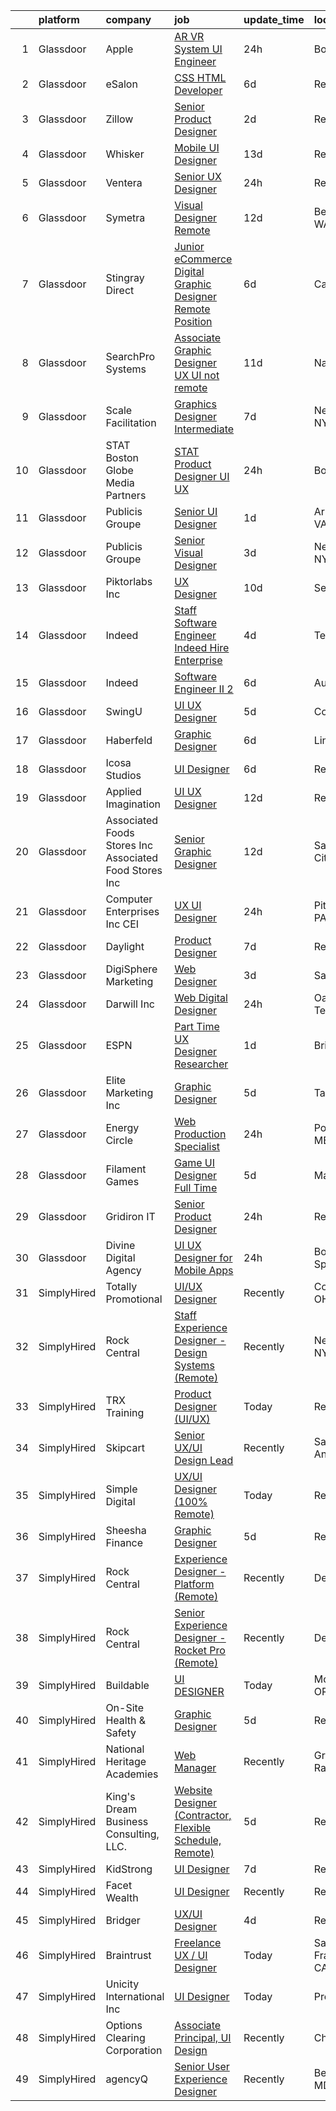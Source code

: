 

|    | platform    | company                                                    | job                                                                                                                                                                                                                                                                                                                                                                                                                                                                                                                                                                                                                                                                                                                                                                                                                                                                                                                                                                                                                                                                                                                                                                                                                                                                                                                                        | update_time   | location             |
|---:|:------------|:-----------------------------------------------------------|:-------------------------------------------------------------------------------------------------------------------------------------------------------------------------------------------------------------------------------------------------------------------------------------------------------------------------------------------------------------------------------------------------------------------------------------------------------------------------------------------------------------------------------------------------------------------------------------------------------------------------------------------------------------------------------------------------------------------------------------------------------------------------------------------------------------------------------------------------------------------------------------------------------------------------------------------------------------------------------------------------------------------------------------------------------------------------------------------------------------------------------------------------------------------------------------------------------------------------------------------------------------------------------------------------------------------------------------------|:--------------|:---------------------|
|  1 | Glassdoor   | Apple                                                      | [AR VR System UI Engineer](https://www.glassdoor.com/partner/jobListing.htm?pos=126&ao=1110586&s=58&guid=0000018160fe3db19637396913742591&src=GD_JOB_AD&t=SR&vt=w&cs=1_9ff75337&cb=1655189684162&jobListingId=1007937657755&cpc=F41FEAB56D215062&jrtk=3-0-1g5gfsfibmbgh801-1g5gfsfimpkgu800-a7436a8f93ed089f--6NYlbfkN0BvKrLyj5gPmtZO9T8euul8TCxuuKNOtzRJOomxnwSEodTz2Bc-sPZlbtkML8D-m4pjxhgGe7Ikzq_VbSJMjyDi8pw0NDde081Es2LO5WpVLp6eJfZbl7fbh7be1eTSNUBjweAAVfK1ifTbuuhuEsCuJrf3E-wsT28ir_XHCpZif8d4O9VEwYb_Nckv6EMzjF86hQi9uN42CX4k-3COxGurZAdfFoHk661dQVoFz4H-UfBBvJEOksQjiNpCTWjf_qUyAoK0p2T8NOrpIorFiLGScTRlZubjDSIEY7vrhwUFpcKvVlGz76HyDkYwZDNeTy8b_sLkihdlvquDWawlLOwbQJ6icbCpJ6JHFi4WreYfaxLtpnxOjeHf9VEOmS1iKdb4K4B_xg4l2hynzi2W2sCpol5LugfEjZqHkiN3TSanC5E9vJCbKmkh1LyBudFuYhx2K2IGYQBeCI0nEJJiBkM1uuoy78W9BtLAkmUOkHPz5Fux1XWzlKwZNXMdySlHtPNWrFRiTja27rR0SbTygZx5ONmF7_WAJJu2L2JXw71uGkbV16qPNAgPy0ZtrRnkBASlkqFipYq3gW3x8C0EV7JTMVEXVmK6eIxDvfaAv2Ap4WXXiEFnfhqvA0rOAm2JW3o10KTZ1fyEyYu8cPNuP007HY8ZOpmtruECvqqctpM8JyLRyNm5zE0IzkrSFiK9aoiAyJm3ojY7lukmeuuRdQ3DKa3s1pRQH_vkOD0_3j4XKWa8AKOTNhn8QA6FIHLWQYYsVfW0_wIkaT7UPiGYnaCgCwfIZKwr9KS754SujF8fUSN4nUjZ_TzNGZ_XAsIBY69J-ah6Yh62NpVgofSWEAIKssiQEeju4cwlKEbkKKWe8LmQ8Hd4gC_NVWfqWqngaJ6vF-plNdnTTtjdywvXUDJvQNAQ_77qbzbehIJ56wHtQCN_dfVGovCty2m0-YI2XZ6y83sj58OEFA%3D%3D) | 24h           | Boulder, CO          |
|  2 | Glassdoor   | eSalon                                                     | [CSS   HTML Developer](https://www.glassdoor.com/partner/jobListing.htm?pos=116&ao=1110586&s=58&guid=0000018160fe3db19637396913742591&src=GD_JOB_AD&t=SR&vt=w&ea=1&cs=1_b02e2d57&cb=1655189684160&jobListingId=1007924725713&cpc=F41FEAB56D215062&jrtk=3-0-1g5gfsfibmbgh801-1g5gfsfimpkgu800-d78d28495f642f53--6NYlbfkN0BEZjN4yZdNxGTJSfeQLQOWG2stMqrQEYxPlXsGtCvXCbogS6p6IFYnszG3ouTNGqz6O7jpNIceYlz64cswnB0sIHM7SRDvZqn9H6CTiV_93sAbrfT2OsakmclQVsZTpbu-Yrthf8MLuwd4pYCyTtZPYjZXbP28sb7Nsrd8BES0pL2YqK_prWsJv-XYI6ZDrBVKuCiJfPDuIloUWu3NM1ImRE_q9OMJt2Na3o8Z7nacOynUqafpuQfwYFloR4vDEKPsesP8BRav5gz2JwRND-m8ru6ccMriuZ5s9Sx9nlg1841KSc5_MOGuAprZg2S0zVhhtpP7t9_xIMzt8MI23qqwAqxn6tIQnakr8PsCunb5fdlgXmMTOibhgZDaLFLRna2vidjeDSMY-z92254NrShqs6MsReyQTZwVHQCkGuq7TVGRnNm2N6nvr6N63XFR49aYdyYrchgxuA%3D%3D)                                                                                                                                                                                                                                                                                                                                                                                                                                                                                                                                | 6d            | Remote               |
|  3 | Glassdoor   | Zillow                                                     | [Senior Product Designer](https://www.glassdoor.com/partner/jobListing.htm?pos=104&ao=1110586&s=58&guid=0000018160fe3db19637396913742591&src=GD_JOB_AD&t=SR&vt=w&cs=1_02f6597b&cb=1655189684156&jobListingId=1007933236055&cpc=334ABAF5D42DC775&jrtk=3-0-1g5gfsfibmbgh801-1g5gfsfimpkgu800-e496e8acc40d5a6a--6NYlbfkN0ANMurRYyPEXg08u6OamUd1Mvhk-zhFSGYIZgoJR86UvYL2v6MoUqae-sD5DnU21vo-KQkrM1-nxigulcVUp6UcYl08yI5UdNRZZIoboFgVCXFZH-Ur5VCCM-kHCbgkC536mMNcJpfMsoDbDUXEuuapVQkZvN0gLXl-tXLlhyovmLm7M2jJViiSKb7kEbKcxbOnsK-H0JIcXQ9PvcjEyLJ4lCk__3QK5OrX1xSlTT2EjFGhke1eudcWsMORUddnhxMWX-s9dZbs_HC2ETF4yH_xZ9F_Xmm4Nnz3aslLu3BFx-X3ZJhZQ-R-W8bavHK7MT5yJUbWSO79zEqtmE0zhy4lyjr5MMjkwbYSfFFOX8zD1VAbBy2iWa6dtrrozan178vsqUjpvqNIkowDg6p5QQEythIw8aj8lq1F8IEdoQrTg7Ub6LlfqMJG4prZGGwTn_YjKrYq1U31iVLRfRPKU7eOHuW0B6lxUIrlNBM1RxwCLUl0HQ1QARSZcTZUL8O11utD_WKEfywGJNzfo6X2XWXiE2Z-fG3Z1PYyFm4oRJSmexg1_xDeX0kvDw3qYUKkTeAPooMuhCYJ8p-Nmu6bz727CtF6ASIGaqqsML1sXw5azmLRY2pTEZVx4RS-9gJaWg6MDoS-NAIMEybQm67ynyYrg5UB6e3tUqzug37q6G50v2C0_DNeCGPA0ayFl-6jSxvoapBenmM3rRVayIU5_qu749RrVXkITQCYkgVzEyYJHUfWCEf_Uk0358ZdFV5DeufPn4KMWB08zyMxGA0uSgoeNoO62SUCKMd9WfE2iTf-97i12eUcoHGQIAF3No10x_wJnoYlVT0CVCF3p1J4PuHezRBIWNJwJgKLhbwiiZmgJVAw7W0qWudTz7q5SuXUK3M%3D)                                                                                | 2d            | Remote               |
|  4 | Glassdoor   | Whisker                                                    | [Mobile UI Designer](https://www.glassdoor.com/partner/jobListing.htm?pos=103&ao=1110586&s=58&guid=0000018160fe3db19637396913742591&src=GD_JOB_AD&t=SR&vt=w&ea=1&cs=1_e7c0f563&cb=1655189684156&jobListingId=1007906987829&cpc=D24EE3D704DEE7AC&jrtk=3-0-1g5gfsfibmbgh801-1g5gfsfimpkgu800-3e63ae35ad6425d2--6NYlbfkN0DuO5AyZ4DbdVEdCWdwRW2X2xQLnXYxTgC22YElx7EXc8msMH0mY6KKmy9iETSqPoVG68_ymrySiBqnT_Z-kgUnZ7-8t8PHgBNZhJB5RmVN2egvIOAqSIUFXIpkxnT2hnaFxXIXPlKXPkHZJgtupdkrxL5zaVKiEHQ1wletxAELzj_eiLjuE-c5gLGpKZGMJ6dEd-QnSWnT7z4T_e06CzanCPrfIX89ByozD5dYVBCncevFSXkvQ6L2i2Z6uHAEWDrxnioZ8Ov7MECRIwjbBbRk718NtHY8UZVCXgjmWa4CiXmiq8m6RnQCUx8w9otcKG0euINVOY0hhO37Tu5AIHFnf5TvTNhDzvnt6VrR9DyBNWKwK4lwDbDMUDUA-a1SjkPQrFdsLYMAomlXK6H7gb84k5TR1UxKln6pt3XqaQyZ7XPsrjyviXrhgxxEbGWugedW8kUdV43SCjg-hm9sI57QMShFRaBJZNnoRs6jARoYA4YeZX7pM7dEqnsO38dst3QViaGDZYnF-pR9yFj8PrAEyyhwhqMk-NnhgY6knIjZMk4qvM5DSOI5)                                                                                                                                                                                                                                                                                                                                                                                                                              | 13d           | Remote               |
|  5 | Glassdoor   | Ventera                                                    | [Senior UX Designer](https://www.glassdoor.com/partner/jobListing.htm?pos=113&ao=1110586&s=58&guid=0000018160fe3db19637396913742591&src=GD_JOB_AD&t=SR&vt=w&ea=1&cs=1_e582a8b2&cb=1655189684157&jobListingId=1007936529988&cpc=01C0F35AFA5AA31B&jrtk=3-0-1g5gfsfibmbgh801-1g5gfsfimpkgu800-82dce3c315d6d39c--6NYlbfkN0AS3oPsAAmCngCu4U51_2RxXyfS7TdWOFtWPOafNW52I9mnargnUyPFTlz2JtZIE5R9cbg-8OZhzfjoHlrkedTWhsAuN2fRl-fhdsTVANjSnd20K8bE6quzXCrrZZWFgFlP_BX0wri-NuA7VQP8bDYKlMUtenj4PCQ9rRB_24GLOcz378yL4M3CLDHwL06q9j_IJpc6XAZKJYYMahMSe7mJDPC3m2taZQVwVidbK7FjBQ0J3B_vQMAqMzBMoUfusKMdDkMyR76gM4hGjJbi5oNYf8ald0PrjuuTBGZM6bdOVqa5zbpvlhutznI2jtnz2e36Xm3knHRxWgjvu9Ep5JNS20RcLHm_XU5XRUD2jT2LOC2pzp4hg86I1W0GyhwUSw0mWCYebN1e2F5Rq7UAAiuiOzjxEDdr-w2sLV3gGJR7lXS9D_pFx0ghkafTtzqC_T23D3w1W1PAmYFX7-BP1x_zoVxheTHBGukXT22t8WUsjq0GhqKlTbo9hEwXgSNhhQ_sLH3ecMrT8Q%3D%3D)                                                                                                                                                                                                                                                                                                                                                                                                                                                                  | 24h           | Remote               |
|  6 | Glassdoor   | Symetra                                                    | [Visual Designer   Remote](https://www.glassdoor.com/partner/jobListing.htm?pos=129&ao=1110586&s=58&guid=0000018160fe3db19637396913742591&src=GD_JOB_AD&t=SR&vt=w&cs=1_439ae06c&cb=1655189684162&jobListingId=1007910117840&cpc=8795CF9063CD573D&jrtk=3-0-1g5gfsfibmbgh801-1g5gfsfimpkgu800-81365151b091542e--6NYlbfkN0DxLmO7NH_YTtLbOIMvJFqJGEF88__vqD2fZF7JxivJ0azNiCTgnfJhqK52DTe9kl3HxAUXSrL2mTd0Ptx5yHlrOP7pNyy_I0DH1ewqAlG-HwrZHUudZdbZdhMuQaE91j7v3Tw7VN79EeVQTmxCsMd4tn55Y-PDa_cgZasr_TwpzAKiyHVrjtSc82LSZ-5miZujJYx8ClM4rcmoVNY2L5W-m6wNa5IUMXrHSwTAYTR-hGDvCEribnDMiozCHSuRTkMpb46cPR0CyiMQvorx8r3mUa0y6UmV9c7tyu8V6xBjT2f2FD6mCNaT1dfV8FIFneseHPh3nFYQz4RgIVLCpql2CBgP_wOE0Shfq4OalHH4Tir8gcUDuEk5CJ7QiTpVzWhBuv-SFnWuR8yxv0XvwdomL5HvWoRjyBR7nZwbR5Ju7_BseSDxfNELJWEmiWFhre7G5RmbdK1amA63Kdf-qcKhFjR4zO2iiQOBjih-iA7tuOXKcGNKVsf2HCq-_mL5xjzIb1sBLssm5mAAl2pq8ykuDYIbtmtcUecOjOa_fi1f1tA1AQm7J71agvnBprH6qhWgqjSte5Sdjg%3D%3D)                                                                                                                                                                                                                                                                                                                                                                                                 | 12d           | Bellevue, WA         |
|  7 | Glassdoor   | Stingray Direct                                            | [Junior eCommerce Digital Graphic Designer   Remote Position](https://www.glassdoor.com/partner/jobListing.htm?pos=122&ao=1110586&s=58&guid=0000018160fe3db19637396913742591&src=GD_JOB_AD&t=SR&vt=w&ea=1&cs=1_c7f9440b&cb=1655189684162&jobListingId=1007923741709&cpc=451933188B21919D&jrtk=3-0-1g5gfsfibmbgh801-1g5gfsfimpkgu800-ca1309b66b79657c--6NYlbfkN0BhFJ8ddqZb8WQY2A-LeqcjzbfYC2yoFcx2RKsEMgWd6jGlCMHeR7ko2nHT3289qBai5XNC1ViXklPT3WNs2_u7ER1JOGWSYvxJxWskRdie3v46bNpVlxKyU1DIVQXhDtzHDF41iu98h4VRwKzPs6k3Veqtu8F_3ZVz8m1fz8iC-3euLieDQOUjgPFw16-zL95VT3MjAxd4FKHWNQhbvbuSAIGVMeceO8ckE4pgmg3GGLdG8ctwzhF1Dyr4fDXhstn_WEqp69nMHAkb7qgggpZkcqumZQ5tt3uCnH3hYc3GSh1ebc_sezA29LgeG5GwTa1hinMyMyt4cXURE5iFfXj70IpWB7bA4507rWtUSlmHEFlAxb70tlitakNdvG2IZLh7CPoBr2IS_b72NF5eQ-VVzIpvAwtQXRJCoPTVEgvCSIo1j2X1jWUEUF5Gg6-twRtdyJmeSNBb7bhfjRiaIW48Y0MVKpWzriV1jAZwd5YfRfANCk-uxWQRGr86yflLaS3-a6vx-Ea0oHcuBQCynJ6F4yrDYeqiwIZKClSoTzyVOw%3D%3D)                                                                                                                                                                                                                                                                                                                                                                                         | 6d            | California           |
|  8 | Glassdoor   | SearchPro Systems                                          | [Associate Graphic Designer UX   UI  not remote ](https://www.glassdoor.com/partner/jobListing.htm?pos=110&ao=1110586&s=58&guid=0000018160fe3db19637396913742591&src=GD_JOB_AD&t=SR&vt=w&ea=1&cs=1_e3fdc2a7&cb=1655189684157&jobListingId=1007913001062&cpc=32919853CE787A65&jrtk=3-0-1g5gfsfibmbgh801-1g5gfsfimpkgu800-ff02d281a17291f5--6NYlbfkN0BywnJtgUhyVrzYrR77rHNUdIT9u5yxXZbdgWBt5g5sCNEtGNnbEQ-V7l0I3bNzK_nBTPJpixBNeAQDIO10DmPfg3KX2WCdioySzX-Lq9smTYQD_VT4tsbLr63Cy27DT5zo0bP4Cye0HwoKRdhi147DEpLAh252BtGFe8l0hx78jLV0jvhSqn2GZ9y36szoUowvMeDMy9oibiW_EsAGVsOzNvOvB8KzZGCkNRGA7JRXtQhwPOuimxZm4oqPp2NnE_4JWOTzYnbm9z2pwgePV6UJusnW9VHGwvTDHIsW_Z1tci8orT1zz4F-CYzadG8S6lq_M-07CiYz8-9hg4xHMFvJeOKuUJVS1f4668lZ8oc1AnM7aQfcOYMqM6UnawXIwqiYspbwITBiimXDpXpOwQD0PZpe0cBuP5UjZzfjx4W34rRwBLNoAE0idAUhWc0gIzHHvAv8JfAzPQr2rm_4R6gcM8zOV-FCXArlYXQExEZF4lCMpfy_sSCOs1VFsPpYiN1OpNl98XjLZLqcX2FFxQepNeko2o05Jpo%3D)                                                                                                                                                                                                                                                                                                                                                                                                                   | 11d           | Nashua, NH           |
|  9 | Glassdoor   | Scale Facilitation                                         | [Graphics Designer   Intermediate](https://www.glassdoor.com/partner/jobListing.htm?pos=125&ao=1110586&s=58&guid=0000018160fe3db19637396913742591&src=GD_JOB_AD&t=SR&vt=w&ea=1&cs=1_2b78a5c3&cb=1655189684162&jobListingId=1007921561316&cpc=B101C867B3EF2D75&jrtk=3-0-1g5gfsfibmbgh801-1g5gfsfimpkgu800-82cad420ad6ed1ee--6NYlbfkN0BwfDwoCjxOAsVF6va36C4e5uetzN_UB3xM3zcSb8136TpHd3IFecD5SapTOYekU34ld5eQQyjRoRHazeCnYIKUYeMMvSJ2RhDlZIOmsSDIIbwJ3LorszTwqLqL4QFarj7KrWZYmgWpU7kMabGWkMeHoT6pNMif1M1YmVdOShvK4vCj4Fn0OH3ZluldNzmzYz9xp87MKOyXOf-eUjcO-bZVIUcZhlbZiGrXE3wcfB377pskUAJITwdNBI_5n-4-1W0tNiYyDIell895Awc5Dt3quVuDrn4vj6e7_rdG1gCSbGJRHKm5If4c7Sz5MOymPXwErzPYo2HiaH7uAHr88rrWLnxbdrsVWqt3E1P82oWl0GIEoAykKl1kXluwUWWXrVNuWX3aYe-oFZWLXKpwC4EiMs6q5mVrHTDLfsEZXq5vGHbzB_7wI-T7Tno0nMKJ2lQD5YU0_JaK9B3wltauo350AImv72nxk82IjhrGnldgDDSvlwD8gCrNwGuL5u73_bUGkc6rUcD7TA%3D%3D)                                                                                                                                                                                                                                                                                                                                                                                                                                                    | 7d            | New York, NY         |
| 10 | Glassdoor   | STAT   Boston Globe Media Partners                         | [STAT   Product Designer  UI UX ](https://www.glassdoor.com/partner/jobListing.htm?pos=112&ao=1110586&s=58&guid=0000018160fe3db19637396913742591&src=GD_JOB_AD&t=SR&vt=w&ea=1&cs=1_bb5fe600&cb=1655189684157&jobListingId=1007936188440&cpc=6EF74AC2F94C1840&jrtk=3-0-1g5gfsfibmbgh801-1g5gfsfimpkgu800-afcb466d61672402--6NYlbfkN0A-tKeTEZgZ4GEqJFjdxCA7ZSt8RYfIyxOkRzZJeThYzOAV2PtLKqaG_VAmtd9ubE6ge8tx_gml7ipiKwMFTZQoNDsBov0vRBknGbBsrnw2ye1ULSabNa7JLkPpiltmy07kof7_QzlldiLoGz6rwbDWInVsoU8rCI86_1LR0dLywab02O1651pvpcIufNqtfXmk7uBNfOo91x8j7eN8VFlFIiDkKQMBuCdp8X4q-ui3hQXwxejF1NZjFA1BUAY88q_1SXMt06ko2cVfzEMdMN5SnNxASs4l-DdHXFEA_5QWWlB3mC_lk92ATJ8b-c-pYWhtYBFu5xLXp4MpKabNE9fImXUNADBYjlpgMW71QxWApy_0VoskFCUzdNUIVIntklKCDZnmRo_dlFTZXrRRKx0eFLV8oXrSXxtY17sOQ3xYWgdA0Wkytkf8sTXkRM4jqlEDrzGeRMO-NtFNkijP_5fMBB2rjYnyV4Q21BQ_IEBGu2o4thy-VoM5nZz6okgXfFM3OBeAm7IrHw%3D%3D)                                                                                                                                                                                                                                                                                                                                                                                                                                                     | 24h           | Boston, MA           |
| 11 | Glassdoor   | Publicis Groupe                                            | [Senior UI Designer](https://www.glassdoor.com/partner/jobListing.htm?pos=108&ao=1110586&s=58&guid=0000018160fe3db19637396913742591&src=GD_JOB_AD&t=SR&vt=w&cs=1_a13c9552&cb=1655189684156&jobListingId=1007934425788&cpc=BAEB662971763A76&jrtk=3-0-1g5gfsfibmbgh801-1g5gfsfimpkgu800-aee983b46e08ce7a--6NYlbfkN0D_XFSRfOpY7hhzl86VUrgfgdzYRVdqdkK81Ka1OFk9uvbkATakQEdFwrYHTgh9OVwBtHYeST2bQL9TLn0ge9ikjnCwDda721QH5SM_wN2lW88JiG-xDQTPu2z1IPPEBIKbtKHauZD99agMRnol-j85Fk8ELzP7vfs0rA58ICknyRskmf5mKEkS689JhzzZltw1yjBlmt_uMz4VSJRrrSpL62FFL2sNpIBDQ62WZYR3lRUWokcIGdnuQJhO91TZLQe48CXYTzrF_JctdkPsGveu0Ni68maA3Fi2wHPNAQFRwIbXRA60npol9cuFSHVPaNxLX34pzx7DLh-lQH9pa3dd1rrTI5_mhPfIwc2rPM50Ac8V2eHLxEbpiGJEleKTMShTrcrnGRFFW_bUPsbIdguWb4Be4NbubF-h88SekfsQZoWa3hrR-_2norCxmFQdBf9WiojVuT3LNwQczs78Azez7PAomVxsXczOwddp1y99HRkhHfUXR4PPUclwEUaDgzx0LOkse7Xfr7292yE572d193XENOm2Rb0NuJVWMPQ1-9EoGXQVhk72JFBnFD_VTB59Tk82YGSX9Q%3D%3D)                                                                                                                                                                                                                                                                                                                                                                                                       | 1d            | Arlington, VA        |
| 12 | Glassdoor   | Publicis Groupe                                            | [Senior Visual Designer](https://www.glassdoor.com/partner/jobListing.htm?pos=118&ao=1110586&s=58&guid=0000018160fe3db19637396913742591&src=GD_JOB_AD&t=SR&vt=w&cs=1_f7c98dcd&cb=1655189684160&jobListingId=1007931990830&cpc=FD1C1DA32C38CFA7&jrtk=3-0-1g5gfsfibmbgh801-1g5gfsfimpkgu800-200b0b7e09093512--6NYlbfkN0D_XFSRfOpY7hhzl86VUrgfgdzYRVdqdkK81Ka1OFk9uvbkATakQEdFwrYHTgh9OVz712v7yAXo1OJaMfwI1HwFr8tlHOwRmShCRekn71ZVCw1HwcjkupCcdoGKZMJQb9yZHtIjXC-_2BCOvVNR4Oi8sUBlrYoyT4pTX3iw3_JejVNxofy9PAv3rG3M2qULwuwR2zWb7aBUyj4QW11QuQYn5eSDvxtf3QsVb_H6nFfmvbvLhwRY-v68AvivtFSw7FUSZjB2yInoU2edPucwxW38fNT6xRKNmszNn9bhmtNrZ9gqvKyjnOpg11AkLevIaoFqviBDnlLiuZu1CcNd7thA_WpQOxZZuarwA5xMPFLHzbF9sEX_inca06RkAGVzW1hjjMCrsXdPgFdfxeJ2P7GpbXZGxke4sWHNUwYx4-RBfrNhf_k--PsrpHuNEWCrRHz3kwp_JT6vwKnuuV0Lb_jx0stbvJiaFJgv-zu_8AV1vnkepyGCc--RdoqdsGsQfK6DD51i9QRatI27vUO8Tn6AmL1LQKhMrZyvLmOO5pDGgcEvP89nyCZ1R33MJuaHWBOhQuaGUto_tQ%3D%3D)                                                                                                                                                                                                                                                                                                                                                                                                   | 3d            | New York, NY         |
| 13 | Glassdoor   | Piktorlabs Inc                                             | [UX Designer](https://www.glassdoor.com/partner/jobListing.htm?pos=120&ao=1110586&s=58&guid=0000018160fe3db19637396913742591&src=GD_JOB_AD&t=SR&vt=w&ea=1&cs=1_7732aafa&cb=1655189684161&jobListingId=1007916381468&cpc=26740BCDE5E48596&jrtk=3-0-1g5gfsfibmbgh801-1g5gfsfimpkgu800-b65f8fc780b4bf6a--6NYlbfkN0DYgs3ZDFvI5jJwUZ5ijbvGXUiB9QsOO0yat4q9hYHo_fYzGoF0ZzRpx3gRLI7MD5s0ESqU5cMSV-lRYue18DzOmCggMIvoTPcHpjMnkzhD7rTibO_uyRngRQmPA5yqw4KjlBjAyOTWkRrLJ1XBy_rqiXFqLbaxKcknOWIHTaCcRV_-d898P_QHNS2KY4fWi14p3moIa5JWMzlvjzklY6tHW-hjae5jA1wbKFD76r_04f3l7tS83NLKBxVd7o8RJ568dBpplV5qrCtwNo3WlVaTS_555P4rYUcjxjw53jdFSvpatHUNRBNq23KDOUSeWW-ikHR7IK1_FNBGXJN0q3iXm-l24WujjcsqImr6Hj-ahGxeUYhzakZKtTgPblhOkoQnhwC0DdPeqTdgKDmLA7jpOdrLpCHz7Ovo6gVJs4g_QAAVidkQ8UKcj1oCHIX3ne5CEsDFQu0dzEgwBTEI5Pd6_hPbohiUewi6h_GIbCmuIQ%3D%3D)                                                                                                                                                                                                                                                                                                                                                                                                                                                                                                         | 10d           | Seattle, WA          |
| 14 | Glassdoor   | Indeed                                                     | [Staff Software Engineer  Indeed Hire   Enterprise](https://www.glassdoor.com/partner/jobListing.htm?pos=130&ao=1110586&s=58&guid=0000018160fe3db19637396913742591&src=GD_JOB_AD&t=SR&vt=w&cs=1_c61ba457&cb=1655189684162&jobListingId=1007929696577&cpc=F4EED0218A761C36&jrtk=3-0-1g5gfsfibmbgh801-1g5gfsfimpkgu800-e38531f062c5e88b--6NYlbfkN0CiRNM7CVr8YueLFKlzwbFWI0o7IjV438l4sVrvKZ0flpURU_mqoI8E88RAJZx1_nSEpf2p75-P2hsFh4P8zZn2ST6oWSEocIwzuktOsF89lsSU3vmPFeWdWMZUb-31delxy3C0a9zZOIyBgMvJAy_ZbBBFdE_k4WzYieKjJixlFT9xpKuzyTddpGH8Fe4ivij1ncbzpgtjR6Lv9OLTfrsywccHHeXP_vIgMGXXa526-kXHikFLNd-AYAZ36H-98t7-k38oeZgtAjaNlIBPbEDz6VBzF4DrAiIg2L5z_rKtC5qnHhmz6hRj0g-8yVrLSIPvEskUBCiLuwxnwnJcopsMCFzCP1XGmzaEbV7DQmQUuLHVFv_OQkoi27t48LuwpjpcoFa0CaQSelTs9fw7YgmKM9XguKpILUWwV5nbNVlI-1cP4mEZHWAYivRDTgsSBGmRIWkA05vDBRX2a_GJ8V8IhtFfmFPwFOwmagf0kFuL2S3cFn4v6P8RgRKeFISO3konkJ_WWkbPYEOkLB1PeL5g)                                                                                                                                                                                                                                                                                                                                                                                                                                    | 4d            | Tennessee            |
| 15 | Glassdoor   | Indeed                                                     | [Software Engineer II 2](https://www.glassdoor.com/partner/jobListing.htm?pos=117&ao=1110586&s=58&guid=0000018160fe3db19637396913742591&src=GD_JOB_AD&t=SR&vt=w&cs=1_93703784&cb=1655189684160&jobListingId=1007923478967&cpc=9FFE37255B2C047E&jrtk=3-0-1g5gfsfibmbgh801-1g5gfsfimpkgu800-8cfff2d72382915b--6NYlbfkN0CiRNM7CVr8YueLFKlzwbFWI0o7IjV438l4sVrvKZ0flpURU_mqoI8E-VxPfg2eTCH8IGCEHSQlfH7NI_-VVMCJUSpkG9NZZQwX-Fut83yvHVHtcdA2hLfF4AwHzmrPuyooq7bGdLJEGeIKTp7vroGlwpvzu7dYLfWPFja10YstNhDkzPU2zqHUG4G0CEh-pfMs-2GfCNIA4ru6P2pop2HE6T1MUEaojR5LBlljJ0AnSQlh8sDiZnKVOfx1cKCtWjzwWSN47-4_AVC4a1mFcjhj8eY1V6eFZOidGEhm1WaUxF3y97pAAAdu5h3BqmrZuKmgqDnvSeqfo2wrJ-79SEFmzrtddYfL7T84q1nqcqK10XD6ZVjHFit3q7CWV9lHN0aDDrZZMp5kXel7wYk2V7wpUXwXVMq9bX8_EBZHn4K40r4R2ldx2KBgGymk6EQdZO5RrKKabBJbCPbAfszViHLUd3Ot3-_ovDLdvAloWgf1xJ4eipPXrUFHJkWJtLohdEqKUFGEl10ZfXiqhZwD7bpGxLuERU22B-g%3D)                                                                                                                                                                                                                                                                                                                                                                                                                                                 | 6d            | Austin, TX           |
| 16 | Glassdoor   | SwingU                                                     | [UI UX Designer](https://www.glassdoor.com/partner/jobListing.htm?pos=107&ao=1110586&s=58&guid=0000018160fe3db19637396913742591&src=GD_JOB_AD&t=SR&vt=w&ea=1&cs=1_5310c4ef&cb=1655189684157&jobListingId=1007926834838&cpc=FB7E4A1762AE5BEC&jrtk=3-0-1g5gfsfibmbgh801-1g5gfsfimpkgu800-90be412c0e78cf2f--6NYlbfkN0ByltNVdnI0zg0p1CfNvnwQ3h4bWp4Qqe6bePUFuzopcagvZS5ETFReQpOgwJrLri6wO7C9pr5XNKd0KawLG86jNJkdnhc3TTDn0o1kQ9gxW_v7I4sdmFpzgSULk4RFgIG0jUxNUX59MJqWqq5xMlMs5WB06EXACGAnE1JqSFg6rmmom_27daPs6bUvJJJlqKHQp0Fj8OnyJ9FPXIYFmoTw0H8ig8mpR4tvjBlOGhEoJH7okwPPFaht0d0OgF37xU9pS94xfJqkyGjKn7427e2wch-iUcKSjBdtDZSNk42UptOUOIXypkY0eJnijH0u0ZgzBMY_bgAN65yMQ5XxMulvVpLzLugKHPjC3UhpuFu5yKivCOA-zgGAGH4A3rj4oepJlqlVQdh3CYDmZR-QpSzrXmPOXfrjPGtnpD_BVhSTOnAOFdv7E6EVYBCADeQIcZfgFXEnCxCV7AbSt8IXTnmMMgOXT7-mjrp-_67Sn9YnJp4p8gQwcLYW)                                                                                                                                                                                                                                                                                                                                                                                                                                                                                                  | 5d            | Connecticut          |
| 17 | Glassdoor   | Haberfeld                                                  | [Graphic Designer](https://www.glassdoor.com/partner/jobListing.htm?pos=101&ao=1110586&s=58&guid=0000018160fe3db19637396913742591&src=GD_JOB_AD&t=SR&vt=w&ea=1&cs=1_577c9567&cb=1655189684156&jobListingId=1007923307247&cpc=12135C3B6E94E39B&jrtk=3-0-1g5gfsfibmbgh801-1g5gfsfimpkgu800-2a78d49f1e27cbfe--6NYlbfkN0BzBi5lWIXO67ahmcCWQeEvnjF8oMoC7WRW_qr3Oe7hUJ-6hlpsOXP56Wv7YYrtm13rEXx-5lZmGbL8OKuKxra-U3Yv55DhyMt-El4H5fPCzzHM7lBAefy357KKFptYZ_yqvvNJlE3VbHyiKYmsAcQQgW5KikceqYK5zeNOmh-N64qzDdab-VQPi_RH2KLJxcHXGN7aCR7pkig80mcDWjGohXDWXd7VKP1OL3OLo3z0kMt_FzlPX0dKJSyd1aSsFL5J6wLBcQkGm5L_E9GmVoCU4EI_L7PWxqwCrpaZSZy8bJ_igUWcPlkDOYVFmboUyS9uRmW6Xl9F0pqyTOBu2uKW7FDyXzuifekCeSJ-sXdAgAEi_wDN4GpRhz7ENVb-o_Q4BXPMWHw75hGSUyhCOvTlerAX-ML2A2E2dINHIgM97riCbraOyKtqyprFTMXxo5krnCVkWaXQIor4UC0sMMgNfmutIZNDS8230w4i0niwXeGXufzScBzRPK3cAJRt8PLsd4lC7AFW0w%3D%3D)                                                                                                                                                                                                                                                                                                                                                                                                                                                                    | 6d            | Lincoln, NE          |
| 18 | Glassdoor   | Icosa Studios                                              | [UI Designer](https://www.glassdoor.com/partner/jobListing.htm?pos=111&ao=1110586&s=58&guid=0000018160fe3db19637396913742591&src=GD_JOB_AD&t=SR&vt=w&cs=1_7847d110&cb=1655189684157&jobListingId=1007923542828&cpc=B101C867B3EF2D75&jrtk=3-0-1g5gfsfibmbgh801-1g5gfsfimpkgu800-f9f5942c59af0648--6NYlbfkN0DL4EpzE39CQMrwKJMk-75eD9jJ2mJh0WIFWP62DW5hyyt3tql3eso91KP35gqKySfbm9QKp6JiX_aEOoeyNjpCeSUBRJVLEKTNiKZe_8p_2D1eq50Q6Utq0fSulzZsghhzA2jjJDJl7cn45ryy2iji4kCc0fE0La66UDiwmLp42k2Q5ms6_42YEYh9KinYOx0VKSlkXlut8QWOx0_BKRLadb6hfWQCc9xzJTFENPrUgJjk68vSIUJE-uJqgoDa9y38p9g7HdM-rM_jj8Fvo3Jrzu4k6yPh6ke9FuPPxD9w0SUT-U2cGfUkJh0oMRlhtrrABC7riqKWyeGdGEX51ALuWR_cdHtAvb-xyxWV7C0j5i1en2x7EXAb9aD1JTeiCBA8P6pBhW8eqJRFGHO9mrPs01jna8WnbORL5K52gQSntPNyGOB_Ca5001Y9I1YGXtaP2v233uF_Hkf4RJ8lBrG1T88bvU8P7FNXJTN_NG7bjn8jOaFgSRnp3-SfXnbSiT-DmacMchgyQdGh-IY8TDdrUgl_6bA-51v_Itc3SXlJq1r3ogauuQLqZuKERzZa0qwtEBCOmgr_QarYROQ6PAnQpuXgKL_HQ60Hqce8vY8fQ5n5Bxbf3_BoYoQq062rHZCz2wPo2l0fkA%3D%3D)                                                                                                                                                                                                                                                                                                                                              | 6d            | Remote               |
| 19 | Glassdoor   | Applied Imagination                                        | [UI UX Designer](https://www.glassdoor.com/partner/jobListing.htm?pos=124&ao=1110586&s=58&guid=0000018160fe3db19637396913742591&src=GD_JOB_AD&t=SR&vt=w&ea=1&cs=1_00fdc5aa&cb=1655189684162&jobListingId=1007909595292&cpc=9DC6E4D8324653EE&jrtk=3-0-1g5gfsfibmbgh801-1g5gfsfimpkgu800-b26e10f41467c019--6NYlbfkN0D8j9N0G3bmE7t_bRxWCnyO3V8nRNicLzIRxQmtr6sajtSbey-JVwvqpuEBj86dBe4ufdw7rGazgWGbn8rb-wSOVL3vHFpa1_CjVZlvLc6JytDKb3o-u8MmpV-djDjMhPFLatrXgIzayfHQ-LulI_KApjwX5khRiiV9TLmYebwXa02vhdNslwaqk5mY1OZrvFuZpuO2eF_QcG-KoRccAddI7HAYE90LVfQWnXXbORYyhXPGP0PDOfbRK_upCtCI_pOSrPzYX1MWhe9YfTQIDzw3SnGwKdZ5B_68xgFYXy8yk90u-BkA2OSDEvyhA6ANqU3b4fxoR9YUVtFdTIY8FVrvTcVmgfp_hiRi2CYt08Mk8Q6cKco-S7PFxcABJKTOmg3TIXw9IHzHI8zdzx0AdGNVH3lDg6ql5_imGXj8WGy3f7p6UzjgCHWjh9MHcnH478Kfgq79oDkALNeeevLyl0_zDith5N2xXQtVFDL7AeAF6BZwn-GRb4zRIlFlKOTEHAO89IRpjD6ffQ%3D%3D)                                                                                                                                                                                                                                                                                                                                                                                                                                                                      | 12d           | Remote               |
| 20 | Glassdoor   | Associated Foods Stores  Inc   Associated Food Stores  Inc | [Senior Graphic Designer](https://www.glassdoor.com/partner/jobListing.htm?pos=127&ao=1110586&s=58&guid=0000018160fe3db19637396913742591&src=GD_JOB_AD&t=SR&vt=w&ea=1&cs=1_e8b5ce1d&cb=1655189684162&jobListingId=1007911183503&cpc=44CD5376B8534B8F&jrtk=3-0-1g5gfsfibmbgh801-1g5gfsfimpkgu800-2d7b0caa0948dc25--6NYlbfkN0BJvoM6lksBFcVNxayWsh-1N27a1CM0h3bqzp1QLZ-lytZJwbI2uiUSsyx_ZMzSFhdrT57QL7lu6NewSq9iWKncBYvdxfi1N1Fu2rdCyN9y40IpvuVgCWuJEtCZDQ1ZrL3vss10KjleWrxQ-2sn5oOusn9ir5qjQ-mYYAC1gMa0OtcGaWD6yIwBnwx6accpjKKVJxLov94D48Pz7sE5p5d93nxHtar1JYVOgPG_dp4ANWnawQydZZK-QTdTziVil1WfJ4yhr8GGfPFc1P2-7uy8uMQAt_VNpyRCJ549wqrzO5FJbmy2DW8_Zc25HxL0mcq8d4HZytpXwULABc30GS1ECyxxVzyi25Vzc5ueo0vE_56Z_FTlEbtCFgjxuCqQ51WJADYUh2iVG3VUmVLO0ns4iGAIbvH0T9HPtMEfhYOEO05u5pHK5x2cIjfyYalj-4MAWjoejB3uS-h6Pn6hKsQbsVoxCSV2FLYncG-nWgl1E0LlVYcq660optUaL5i6mIl2f2NxpjkZQ74QiansWkZXuUfq6t-DPgIh5aMSFoYJW5h9Zy_kIrk7PqF2CrfkutyOLfgvidzVasTMlpJhy3RIp_qYZTAht24rabiitKPG1EB-YREfIZu3ldi9FLw6ZUlA7Ma9hqD90OMaBfX7z9wRieEE8Yym88hhRGkooDx-DO6whmpKEfP4anLqCJaCt7yReQj2Ap_bNXaMGqupCmOdlRFP5sI1EK6ENVz1POvviSR6bq5S_gSv0PiVrt-yhcoymMLtUCsu55HdEtERfSTYYoPhWom42y_9qXV0UcuKyXQ7wkz_mRQPa5XxKfjx3owsF-DdXL9BuxHnXvcnapZzHcgAxkhTatqjIoCswONq4V2T3ZBMSzUZ)                                                                                         | 12d           | Salt Lake City, UT   |
| 21 | Glassdoor   | Computer Enterprises  Inc   CEI                            | [UX UI Designer](https://www.glassdoor.com/partner/jobListing.htm?pos=128&ao=1110586&s=58&guid=0000018160fe3db19637396913742591&src=GD_JOB_AD&t=SR&vt=w&ea=1&cs=1_4c3c5d98&cb=1655189684163&jobListingId=1007935776128&cpc=DE56C24FF6DEC286&jrtk=3-0-1g5gfsfibmbgh801-1g5gfsfimpkgu800-72aaee37ed52e80c--6NYlbfkN0AVVnl_N3xmP3MApcGA3sr6MLnz8P423WWILI1WvbjE8Ry71v-lom9NKs8rBQiPPSdkeGqKN41KvQfGcopN0d2wzMDwuvMQkEdWqxvulcvjgrouJH0TkbXCLSdwigjA5ZFgwtG0oDflEPqXqGsW2JvsTGLRQAwf0BEN4rNME4rCHjLk8jFcx2bttzbPn4RSsgJ894TSxTBVlWtP4yth3zcwy3IpTNvP8T1tm6aoGwN4VhSXHyI2g_z16LtaBvzgPsWifZtBG5DDAe8WZUi0T1ABLSW6TUgvgG7fwy4FPUHCfq_jYi3jYdfg5Ml2aEgLn81oC8aMfxEQYoHKD7eYysFXlJF5FNvPG9dBgu0FfHmH5EXL0Lhj0AC3IZ_epS0hTP9exxIjrtgJiS2GG5uhLexOJmUD7AaRp5FIzF1RPLKZUYupEQgfkLi9T_Y6T_c5tGwb-hpncC12hEqMJXD21TyHOB9zdnKDx_R7lDJlubOU5Vx2GnsJx1qvhwNyAjRb40WAP_27Ukk5gg%3D%3D)                                                                                                                                                                                                                                                                                                                                                                                                                                                                      | 24h           | Pittsburgh, PA       |
| 22 | Glassdoor   | Daylight                                                   | [Product Designer](https://www.glassdoor.com/partner/jobListing.htm?pos=109&ao=1110586&s=58&guid=0000018160fe3db19637396913742591&src=GD_JOB_AD&t=SR&vt=w&ea=1&cs=1_a93cd5ff&cb=1655189684157&jobListingId=1007920752829&cpc=E1C07D31E98CBB16&jrtk=3-0-1g5gfsfibmbgh801-1g5gfsfimpkgu800-4d75301e50130e04--6NYlbfkN0CB1tmP7rfbaHtYFmPjg1Xv8BJr6DUbyz0HQmM4H563AjxRjcRiypFGao4hi4gB03DCq04jEqA-h0kwwJc7LbpE8DQ_7OfR_jMrSD5qa6qYM8VADM34OuArF7miyVppQXxHbi3105Qb7D7Da8HJzMTOHpzy9HuA9DLJOYERyTh2BfbB1uq1p0rSGAwBUfx-365NSryAwJFARhlc08bX46mZGYZ9QG2GwwibUo1Xzl61dXkpVfRUzHEE66Kvz4RKytYQJfzojuxPhC7R4FhN7GeC8_0_-cEzgl4UhGPsy8SxuhhuBRmqQMdxCM9pnDx5XO0yA2pTRs-_SRWVg3XWGHcN0U1GLrAxQNz6NTKp0j-pP6vcIWQrzsFhvH8-OiL9LpG3H-dTD2DLylFWYWD_pmlYP3D8eCtEiKClRDuUBoboVvd7N0QBoS8vdq4AOnDGDTCNMaw3dLgRLYn3zvoCzluwO1k-xvy1laKZBLnxHQnC9OzwAQ_PrFg6Ot-jaUmpuCY%3D)                                                                                                                                                                                                                                                                                                                                                                                                                                                                                  | 7d            | Remote               |
| 23 | Glassdoor   | DigiSphere Marketing                                       | [Web Designer](https://www.glassdoor.com/partner/jobListing.htm?pos=115&ao=1110586&s=58&guid=0000018160fe3db19637396913742591&src=GD_JOB_AD&t=SR&vt=w&ea=1&cs=1_70df4ced&cb=1655189684158&jobListingId=1007931651695&cpc=21001CD36CB5FE0E&jrtk=3-0-1g5gfsfibmbgh801-1g5gfsfimpkgu800-3415701f95c10c4d--6NYlbfkN0D_O7NL6H7lBM8On1OYNMGHYi8Nor4mj_TpeugfPWHVrtn3VNOKr88Z162Cvl76A5MnLDD67YAoOrpVOYyPgAuUi6HIY1UnrYnzcunEFTUJc_MGrkGLX3ODndALXyvRS3UqCxe72bBuF4PmO8GDflh9Mqvdtliv-0GrcFatp9TyioTeabAP1zvlSj35U6NTWtIx-xGDJlCF7YfikuHG-kw45tmMFAZS8cdc-Lx432LOAEU6XIBm1orvlYko18ZWKNPlTVwCtOzMbtsi15jlnzrV4ExCPETrWz5soJLNOJ2gnWx0Gstq-gUHXxatVRbzEUn2yK6qcU5e8-olLVruW2RBeVohJl_fbxdV2muCrnrCl5oFYggIY4hs6VrqX34ZYdhzPmF9-RFATERpvb-WaSyX8UTxqlMyGA7aB3KSZaJs8xbFwPLb9neyfIXm80-ogKFKVhgpyPQTXmUCX7fPMv52rbIH3DdTZ4QlBF7ppCNZc_hYaxLwN6PY)                                                                                                                                                                                                                                                                                                                                                                                                                                                                                                    | 3d            | Sarasota, FL         |
| 24 | Glassdoor   | Darwill  Inc                                               | [Web   Digital Designer](https://www.glassdoor.com/partner/jobListing.htm?pos=121&ao=1110586&s=58&guid=0000018160fe3db19637396913742591&src=GD_JOB_AD&t=SR&vt=w&ea=1&cs=1_c56ff758&cb=1655189684162&jobListingId=1007936508722&cpc=444700D72F2ECBCE&jrtk=3-0-1g5gfsfibmbgh801-1g5gfsfimpkgu800-2179a8a5c8775ea3--6NYlbfkN0DypsFCypmbktVAPctVJ0kAfYeY4YBFD0h2s1GcwVYkexFmcvFepw1rLer4weyz2MsI_Go5NYxvC8MNULC3eg5_kev1jhrWdaAXupmLKdB0mTm9xgKgwyzlnhpCZf7tAviSn6j3C2PvcYwdCsHPtHnHyx03xw2SOLN6GG51c7ZUiOiW9xta1L3QO6agJqkRtq0oOWZL-vJObpmwmb9X_fnluuAR3ll0-tnv-tTfIq-xuYRlJbCsh2UTBc_KYK3q6fPBKpfEGDhNiz3-6hbHaeXaUeAPerpzHetFa2GDf6mTfMm5Se2Pi0WvxN91c2Iwaq8M1-oqhMCqA8bXZzEDf7zVRAokLifTzN_10k-n5_dDvZCJMQq5bCyAaW5twrbe_DTvK7b9LtSCgavS_SjMzBVh6cfIcdKzXqcgjrEA8R9Xf6VP4YTxhcYwXp1zqZCkofw2E2UAiQqhy6Y00cBIwpkD9jJZVM4m3zFiPViDToRiUJJLW6sB_DOdTZ0KbrlZDFcXETTJVbSXxQ%3D%3D)                                                                                                                                                                                                                                                                                                                                                                                                                                                              | 24h           | Oakbrook Terrace, IL |
| 25 | Glassdoor   | ESPN                                                       | [Part Time UX Designer Researcher](https://www.glassdoor.com/partner/jobListing.htm?pos=123&ao=1110586&s=58&guid=0000018160fe3db19637396913742591&src=GD_JOB_AD&t=SR&vt=w&cs=1_23de016e&cb=1655189684162&jobListingId=1007934364591&cpc=6FC5BA77C9A4CD78&jrtk=3-0-1g5gfsfibmbgh801-1g5gfsfimpkgu800-16b84907297cade6--6NYlbfkN0DAFTyt7pbDCC2JPO79CSdi1dIb81yjczP5qsKcZIxgiYm3-7g-689Ur9xqU8QiYHVjsDsUHp-TyhnytSpgSpP7A0iAVjPckJ8BrwLoMltOI93aMr2dFfEmpmun_5gpWlqmAzZNVVS7RoFHcaOhnMD36J0-6LzhWWA-vIvEw2HxTaiy99fLvx_cEvQNeQXn2CqebUP3-0CwDZwe0ZYxt4zf54jRtaE7XC4NIEjY-HJ-GFSN1M4mdN5nDqTdQzsIk97HCNLvXzHmHrHw8PW-vGh2qmz_zd7bLKo8C778US6UcAZzeOaTRRekuj0wfONIQT0PIdelmR7QH4r0XuIwOSJdXtHGkFuF9tEwxCJslIsHo0dMUCibjz4mtVZr-IycodKZxIMgeg5WvAbN8Uzda8E82rd2DlRcfNIGZbQ9HMwjhqH6aOsz5pJa-VnX1_oCmtRLUiu_v5ZlEA%3D%3D)                                                                                                                                                                                                                                                                                                                                                                                                                                                                                                                         | 1d            | Bristol, CT          |
| 26 | Glassdoor   | Elite Marketing Inc                                        | [Graphic Designer](https://www.glassdoor.com/partner/jobListing.htm?pos=105&ao=1110586&s=58&guid=0000018160fe3db19637396913742591&src=GD_JOB_AD&t=SR&vt=w&ea=1&cs=1_826043ba&cb=1655189684156&jobListingId=1007926618472&cpc=95727D28359A3DAF&jrtk=3-0-1g5gfsfibmbgh801-1g5gfsfimpkgu800-4efde18eeea3eff7--6NYlbfkN0DeyJ4CP5CzwT7broxeUwKBt3co1QwKwWitRQqJu2WRZwIvvUV1CfHw0jtSuMsGdaYB0ElKEgvSf5ydGxz8MI7_H3dHjyNN4sbEe4CuqaltNsK2yVeB5hU0Zi0V2aQU8-qVH72b9b7Vt_0iCRIxXNN3oQFjFxJo-1rm9e8KsGNHyaWTVejokv-9ApF628prRosCOE-I7e_nS3TUr7KFR74zCn9PncAl4mrep0ljz6peUMZX5kIiviRlhB__lWQr99funokps7oiST6BijUhvaPberRBjWp9gth5Ev2CTBD28ql8va--DY6wPcnklt-mw_3s0Nj41z5ERQeKdVoSM50zuv9JjgRoRPv4N0geVGpxdwidSfIihlf5F8quNFL-9TEmnieXxSYuercXjKlnSCCjMl8Ka9elmWRhM8s99Agz-es8c0Hxgyr-MY3MkEKi24h-4GmBlt_hPkqdCT4DaTfIMhnz8FU1qIOhFNavppGrUR8cir7Lp8Qm0Bueh7cjHfQ%3D)                                                                                                                                                                                                                                                                                                                                                                                                                                                                                  | 5d            | Tampa, FL            |
| 27 | Glassdoor   | Energy Circle                                              | [Web Production Specialist](https://www.glassdoor.com/partner/jobListing.htm?pos=114&ao=1110586&s=58&guid=0000018160fe3db19637396913742591&src=GD_JOB_AD&t=SR&vt=w&ea=1&cs=1_a828ea36&cb=1655189684157&jobListingId=1007937418657&cpc=01C0F35AFA5AA31B&jrtk=3-0-1g5gfsfibmbgh801-1g5gfsfimpkgu800-096edfb6cd77f607--6NYlbfkN0CO3DEfAY9A68AIVwcxeRGvQUfeLcLgbZIyCfLEHxv2SZVKkquo_LQo-8AAmo5OSVJAwYzUEr9my8zCZzAt_R_4BusiEfSpfqxyAlG-T7IzZvOyQwVIcWet-lj_eDQfCpLfQ7_KlOQqCDWbaMNUuhZ7Q1I0dcwUSvCqx_JiEZYwpuCnAHFST94IuybLPtYoihRNiRDSgdO6bUT_oTI6N7Po6IGGTB_ulV8Fy3woHSv4FhnEXVlAcWphehFoHJBrjnJDLmfl52SFS406zFWAwg-Wv2piigxtw5Gz9dwC9RApVZEHDOqz200touae2kWG-K4pDW07P_Tw4TBaJUnhYseOQWNsF3KY6OyrW7kGXxUQmM79xAWM_TxgEE2sAu7oseyqHqSMZqVP843uYbRwTo0TwRevTyaiEqnevLABSYmqVtNkOYzBOopt5YwgfhaGiIGoK0xYDN1zsU991zhf5rWGzeb5p59vGhhDOyCKTBlaLvbYH2ZKkovAw6G_aojfu7ob5fG9InKEBw%3D%3D)                                                                                                                                                                                                                                                                                                                                                                                                                                                           | 24h           | Portland, ME         |
| 28 | Glassdoor   | Filament Games                                             | [Game UI Designer   Full Time](https://www.glassdoor.com/partner/jobListing.htm?pos=106&ao=1110586&s=58&guid=0000018160fe3db19637396913742591&src=GD_JOB_AD&t=SR&vt=w&ea=1&cs=1_23e16da2&cb=1655189684156&jobListingId=1007926667899&cpc=A0032DE20586B9BD&jrtk=3-0-1g5gfsfibmbgh801-1g5gfsfimpkgu800-5741f9704e3fa8b7--6NYlbfkN0CIHMGocNKd5hoXLwwKXhS247lQakt22NtwViB8HW65UO_fRUkh-j7Og1M8k5VNV9rYplI4LJe9i7ed3Kmy23rbClFjac3rCags56SL1kJCIrYQichaQUGDB8kNDj1U_zqYlK7mbJnHBhK4jTqTofAnaxL0YVR1u6q9U8_vkCS7BryN6jYcYPvTcyPfQT0lSZaEA_loU-bgshLZnUACcSTyFUmVhyWKEdI19OEAL5wAMxvIrMUrSb6_a2w8JBvprS-QENGyXc8qBNZNbtcOrj7hTyw7lMZk0m-QVGQ49aVhyrLc5MxAHrVZ15rZV9BHDQrimDX66g4Isn5vjnHSgcd255oKe0veu9FYjbF-OL9J88-jEd5VYk5b5gIAK4mZavKpo1QYWw7FPOw0FIXKfImu_av7pzWyCUxbbbE4uSVmlFD3PUyKFiwYxze4WCqGq5u8NWT0WAeFIQ%3D%3D)                                                                                                                                                                                                                                                                                                                                                                                                                                                                                                                        | 5d            | Madison, WI          |
| 29 | Glassdoor   | Gridiron IT                                                | [Senior Product Designer](https://www.glassdoor.com/partner/jobListing.htm?pos=119&ao=1110586&s=58&guid=0000018160fe3db19637396913742591&src=GD_JOB_AD&t=SR&vt=w&ea=1&cs=1_7e535661&cb=1655189684161&jobListingId=1007936778817&cpc=FA84DF7EA1EC2398&jrtk=3-0-1g5gfsfibmbgh801-1g5gfsfimpkgu800-50fb54b8f4c19588--6NYlbfkN0CTHA6cd59lXtQJ-DuZtBHQsSjOn019HaVEc20FtZol1_8bPJW14iotuMuGn0biAaG6nwouYNH7KloWjqVkbNdvdptmklfVHJzJIgqa-wDnsA9kdtqp1BzgWsUJs-Sj676FG_4WGXPagdvwlDZy9hooW5xdStXQBJO_fysicTf7UFl69Wdb2syCmQHZ1mW9WEu37OF0_rsDL0bpnFgU-Jrq_JimkihXhntY7B2V_djC-t1mGXrLLNwFE48HbZdXzEt9hBdwWJjaNe0BhDUl_oVK8cit4F1Q9LGrJ7cwscMtrYyiIFB4WBkDhF_bb9ZGFhsv1KDPlHNLtimP0dnvz3GsxmQYkK7I6_MmTEWXf1BqOdSjA5h62oX5xjZ4V6NqeIMkkqD9JaiYjL7kZxp4gxIyS2Nc__4wtzXV004dThIxYM21pOfIXHMO4YcvqFGDMP33Z1mlpD2SSmumlnmMba6rX_JhywNTg0IObC2soktVg09JLkhe7CMC3vWjGLoKZdPaXIaurHKbdDjOVIxsFe6o)                                                                                                                                                                                                                                                                                                                                                                                                                                                         | 24h           | Remote               |
| 30 | Glassdoor   | Divine Digital Agency                                      | [UI UX Designer for Mobile Apps](https://www.glassdoor.com/partner/jobListing.htm?pos=102&ao=1110586&s=58&guid=0000018160fe3db19637396913742591&src=GD_JOB_AD&t=SR&vt=w&ea=1&cs=1_c91744f8&cb=1655189684156&jobListingId=1007936255721&cpc=2F2C49D632A77FE0&jrtk=3-0-1g5gfsfibmbgh801-1g5gfsfimpkgu800-e26f2e323bffead6--6NYlbfkN0DZZww-p_mr8GWlqIRBY21Wjl_Fk3kglyx5_HcxykVqwa7Oh0kVVaxe2BihnJUnMVIrYHujqxcwwLDcYzT0UPDpezhB2cTdStCMakCpBQtP_x6WMQ_Zi7M8jGHmm7Iuh3h48KvW81tuw7rbt7xI56xTiQYiBza53cd1MfNC60XNo139gBQiId5YkJK_gpzX2lur1hUVAQS3guNvYlfLGRpPk2pM7OZ8bSPHzoGrqZ5AHFX5y164RyvVr_qhRisyzQeQeUgBiNIy9lXI8-8QtHkpi0hrtU2SwV02otzOs6CfJ_uNwBXbokMo5jlTYi1LEtb3reKjRLf_beTFdJoCTwajIYARm1s1SLILamBmfeE1f-Xyd5W4wEiCymstZkApb2C_8MJggFsDSgFAA1B_j6rknqqlCTEmfbXgb_3BiOvb9D_MyyvgXejgbGcQ4NGux--PalZH1lS-u_q8A4iBnfkp5Vpot8bsDUsMujbi77tM53hG65-9erfxyuq80CL53cY9sB9A5C-Vhg%3D%3D)                                                                                                                                                                                                                                                                                                                                                                                                                                                      | 24h           | Bonita Springs, FL   |
| 31 | SimplyHired | Totally Promotional                                        | [UI/UX Designer](https://www.simplyhired.com/job/TAP3n-dbaidhYuhsEqrtp5uyfaaTxOCoIGd6imHD0i5nzgDsi9NyzQ?q=ui+designer)                                                                                                                                                                                                                                                                                                                                                                                                                                                                                                                                                                                                                                                                                                                                                                                                                                                                                                                                                                                                                                                                                                                                                                                                                     | Recently      | Coldwater, OH        |
| 32 | SimplyHired | Rock Central                                               | [Staff Experience Designer - Design Systems (Remote)](https://www.simplyhired.com/job/wGe6C28J11MkzfioyR_m9oiPg-qKrUibYOhMeZWgwGUY78Qox31bDA?q=ui+designer)                                                                                                                                                                                                                                                                                                                                                                                                                                                                                                                                                                                                                                                                                                                                                                                                                                                                                                                                                                                                                                                                                                                                                                                | Recently      | New York, NY         |
| 33 | SimplyHired | TRX Training                                               | [Product Designer (UI/UX)](https://www.simplyhired.com/job/VOmuvHz-NHkQLYed6lH809xDmp3uwk0ggfuqw3Dplrtji9nSAYNZeg?q=ui+designer)                                                                                                                                                                                                                                                                                                                                                                                                                                                                                                                                                                                                                                                                                                                                                                                                                                                                                                                                                                                                                                                                                                                                                                                                           | Today         | Remote               |
| 34 | SimplyHired | Skipcart                                                   | [Senior UX/UI Design Lead](https://www.simplyhired.com/job/b8bhiKm_66-0flm92GBUCPuQo9te4QU26zexBYiGWVWqfnRzQy_nPg?q=ui+designer)                                                                                                                                                                                                                                                                                                                                                                                                                                                                                                                                                                                                                                                                                                                                                                                                                                                                                                                                                                                                                                                                                                                                                                                                           | Recently      | San Antonio, TX      |
| 35 | SimplyHired | Simple Digital                                             | [UX/UI Designer (100% Remote)](https://www.simplyhired.com/job/Ly2BlPHISeUIaq1MHie8w616agYxcrjnV8J7jV9dHTGEfQETQBGO4g?q=ui+designer)                                                                                                                                                                                                                                                                                                                                                                                                                                                                                                                                                                                                                                                                                                                                                                                                                                                                                                                                                                                                                                                                                                                                                                                                       | Today         | Remote               |
| 36 | SimplyHired | Sheesha Finance                                            | [Graphic Designer](https://www.simplyhired.com/job/xGyve4a3YdPUfmd8yFMmcD5YKiG-b85xUssZAcP-11KKZEppW98Jkw?q=ui+designer)                                                                                                                                                                                                                                                                                                                                                                                                                                                                                                                                                                                                                                                                                                                                                                                                                                                                                                                                                                                                                                                                                                                                                                                                                   | 5d            | Remote               |
| 37 | SimplyHired | Rock Central                                               | [Experience Designer - Platform (Remote)](https://www.simplyhired.com/job/_bULrOZq7B-ObGKYnFcLCIGO9l6soV9kdX1OZ6n67wwQz6V8mDBtsQ?q=ui+designer)                                                                                                                                                                                                                                                                                                                                                                                                                                                                                                                                                                                                                                                                                                                                                                                                                                                                                                                                                                                                                                                                                                                                                                                            | Recently      | Detroit, MI          |
| 38 | SimplyHired | Rock Central                                               | [Senior Experience Designer - Rocket Pro (Remote)](https://www.simplyhired.com/job/WFOQFrw2mphynW-NsIpy91iE8xWR5Lm0fNy65Uhq_2M__KiA2xz0ow?q=ui+designer)                                                                                                                                                                                                                                                                                                                                                                                                                                                                                                                                                                                                                                                                                                                                                                                                                                                                                                                                                                                                                                                                                                                                                                                   | Recently      | Detroit, MI          |
| 39 | SimplyHired | Buildable                                                  | [UI DESIGNER](https://www.simplyhired.com/job/efQ5vy-VyJUeMcXg5BFqbG2wpbmqC_aaSi0DG-ZfNb1vPi7mbFZxmQ?q=ui+designer)                                                                                                                                                                                                                                                                                                                                                                                                                                                                                                                                                                                                                                                                                                                                                                                                                                                                                                                                                                                                                                                                                                                                                                                                                        | Today         | McMinnville, OR      |
| 40 | SimplyHired | On-Site Health & Safety                                    | [Graphic Designer](https://www.simplyhired.com/job/eQ6O30feCT2HUn2OZfD7EAy4KLhvohtoYl87TEI5EIi8Gzz-uIVLMw?q=ui+designer)                                                                                                                                                                                                                                                                                                                                                                                                                                                                                                                                                                                                                                                                                                                                                                                                                                                                                                                                                                                                                                                                                                                                                                                                                   | 5d            | Remote               |
| 41 | SimplyHired | National Heritage Academies                                | [Web Manager](https://www.simplyhired.com/job/93uW3waS_EPEhfWy4-KEk3PM0hv4UEn7BaIF9KFbjbwumCwt7ECBrQ?q=ui+designer)                                                                                                                                                                                                                                                                                                                                                                                                                                                                                                                                                                                                                                                                                                                                                                                                                                                                                                                                                                                                                                                                                                                                                                                                                        | Recently      | Grand Rapids, MI     |
| 42 | SimplyHired | King's Dream Business Consulting, LLC.                     | [Website Designer (Contractor, Flexible Schedule, Remote)](https://www.simplyhired.com/job/7IsEP--oEbdfrTirpiGyQOmlb1WDmQ2pL-sogZeycZzdZKvbWT5m8g?q=ui+designer)                                                                                                                                                                                                                                                                                                                                                                                                                                                                                                                                                                                                                                                                                                                                                                                                                                                                                                                                                                                                                                                                                                                                                                           | 5d            | Remote               |
| 43 | SimplyHired | KidStrong                                                  | [UI Designer](https://www.simplyhired.com/job/YEpPrpKXuljT-V1BySkPT3tc3DceNP6Ti1U0ZpYP0zQgNZgxjGE9Jw?q=ui+designer)                                                                                                                                                                                                                                                                                                                                                                                                                                                                                                                                                                                                                                                                                                                                                                                                                                                                                                                                                                                                                                                                                                                                                                                                                        | 7d            | Remote               |
| 44 | SimplyHired | Facet Wealth                                               | [UI Designer](https://www.simplyhired.com/job/YG2P0LvlRR_Xf1OsxRjJwYky2F1PMPSEQbjwgVDTzjnMBa6of7PjHg?q=ui+designer)                                                                                                                                                                                                                                                                                                                                                                                                                                                                                                                                                                                                                                                                                                                                                                                                                                                                                                                                                                                                                                                                                                                                                                                                                        | Recently      | Remote               |
| 45 | SimplyHired | Bridger                                                    | [UX/UI Designer](https://www.simplyhired.com/job/w0hvcl-RFZpJKp63tbMSJPOfCq7tquRwF2dNrjAeJxMx_IiLGVC_tw?q=ui+designer)                                                                                                                                                                                                                                                                                                                                                                                                                                                                                                                                                                                                                                                                                                                                                                                                                                                                                                                                                                                                                                                                                                                                                                                                                     | 4d            | Remote               |
| 46 | SimplyHired | Braintrust                                                 | [Freelance UX / UI Designer](https://www.simplyhired.com/job/4yLtFnC_FOi8lTnQ3cbFS2NaQ4e_Kd1dbjSVwixbHDmQB6Rp0GD-4w?q=ui+designer)                                                                                                                                                                                                                                                                                                                                                                                                                                                                                                                                                                                                                                                                                                                                                                                                                                                                                                                                                                                                                                                                                                                                                                                                         | Today         | San Francisco, CA    |
| 47 | SimplyHired | Unicity International Inc                                  | [UI Designer](https://www.simplyhired.com/job/WiNHS8By9bHMpyYR8T6b0VieeScIy0sOVwY0-tH_fVZN5Ag8H5ethg?q=ui+designer)                                                                                                                                                                                                                                                                                                                                                                                                                                                                                                                                                                                                                                                                                                                                                                                                                                                                                                                                                                                                                                                                                                                                                                                                                        | Today         | Provo, UT            |
| 48 | SimplyHired | Options Clearing Corporation                               | [Associate Principal, UI Design](https://www.simplyhired.com/job/W92YsuUW4xbt8AD3mTP4SQGrVXpulViZ7_LHfCXEUtW2GMS18CQL7g?q=ui+designer)                                                                                                                                                                                                                                                                                                                                                                                                                                                                                                                                                                                                                                                                                                                                                                                                                                                                                                                                                                                                                                                                                                                                                                                                     | Recently      | Chicago, IL          |
| 49 | SimplyHired | agencyQ                                                    | [Senior User Experience Designer](https://www.simplyhired.com/job/cIDtvicOoH53aMYEP0Ljm-akwv5PTKqGSpFWDKdyocaD4666RjrRkA?q=ui+designer)                                                                                                                                                                                                                                                                                                                                                                                                                                                                                                                                                                                                                                                                                                                                                                                                                                                                                                                                                                                                                                                                                                                                                                                                    | Recently      | Bethesda, MD         |